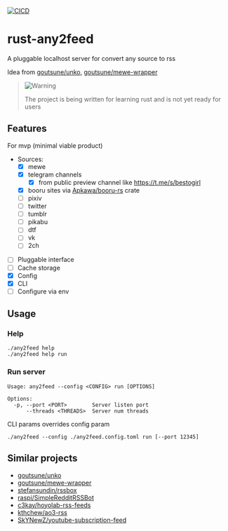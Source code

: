 [![CICD](https://github.com/Apkawa/rust-any2feed/actions/workflows/ci.yml/badge.svg)](https://github.com/Apkawa/rust-any2feed/actions/workflows/ci.yml)

# rust-any2feed

A pluggable localhost server for convert any source to rss

Idea from [goutsune/unko](https://github.com/goutsune/unko), [goutsune/mewe-wrapper](https://github.com/goutsune/mewe-wrapper)


> <picture>
>  <source media="(prefers-color-scheme: light)" srcset="https://github.com/Mqxx/GitHub-Markdown/blob/main/blockquotes/badge/light-theme/warning.svg">
>  <img alt="Warning" src="https://github.com/Mqxx/GitHub-Markdown/blob/main/blockquotes/badge/dark-theme/warning.svg">
> </picture><br>
>
> The project is being written for learning rust and is not yet ready for users

## Features

For mvp  (minimal viable product)

* Sources:
    - [x] mewe
    - [x] telegram channels
      - [x] from public preview channel like https://t.me/s/bestogirl
      <!-- - [ ] by telegram client api -->
    - [x] booru sites via [Apkawa/booru-rs](https://github.com/Apkawa/booru-rs) crate
    - [ ] pixiv
    - [ ] twitter
    - [ ] tumblr
    - [ ] pikabu
    - [ ] dtf
    - [ ] vk
    - [ ] 2ch
* [ ] Pluggable interface
* [ ] Cache storage
* [x] Config
* [x] CLI
* [ ] Configure via env

## Usage

### Help
```shell
./any2feed help
./any2feed help run
```

### Run server

```
Usage: any2feed --config <CONFIG> run [OPTIONS]

Options:
  -p, --port <PORT>        Server listen port
      --threads <THREADS>  Server num threads
```

CLI params overrides config param
```shell
./any2feed --config ./any2feed.config.toml run [--port 12345]
```


## Similar projects

* [goutsune/unko](https://github.com/goutsune/unko)
* [goutsune/mewe-wrapper](https://github.com/goutsune/mewe-wrapper)
* [stefansundin/rssbox](https://github.com/stefansundin/rssbox)
* [raspi/SimpleRedditRSSBot](https://github.com/raspi/SimpleRedditRSSBot)
* [c3kay/hoyolab-rss-feeds](https://github.com/c3kay/hoyolab-rss-feeds)
* [kthchew/ao3-rss](https://github.com/kthchew/ao3-rss)
* [SkYNewZ/youtube-subscription-feed](https://github.com/SkYNewZ/youtube-subscription-feed)
